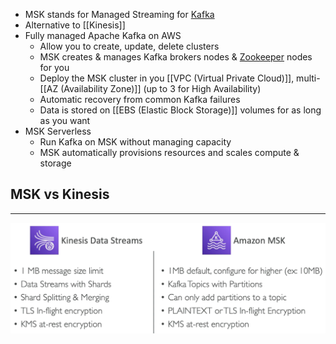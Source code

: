 - MSK stands for Managed Streaming for [Kafka](https://kafka.apache.org/)
- Alternative to [[Kinesis]]
- Fully managed Apache Kafka on AWS
	- Allow you to create, update, delete clusters
	- MSK creates & manages Kafka brokers nodes & [Zookeeper](https://zookeeper.apache.org/) nodes for you
	- Deploy the MSK cluster in you [[VPC (Virtual Private Cloud)]], multi-[[AZ (Availability Zone)]] (up to 3 for High Availability)
	- Automatic recovery from common Kafka failures
	- Data is stored on [[EBS (Elastic Block Storage)]] volumes for as long as you want
- MSK Serverless
	- Run Kafka on MSK without managing capacity
	- MSK automatically provisions resources and scales compute & storage

## MSK vs Kinesis
---
![msk_vs_kinesis.png](./Images/msk_vs_kinesis.png)
